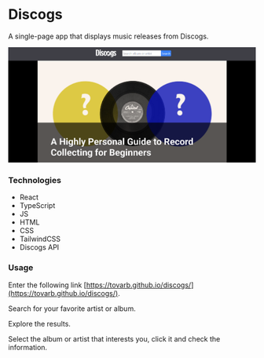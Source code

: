 # Discogs

A single-page app that displays music releases from Discogs.

![Desktop](./discogs-desktop.png)

### Technologies

- React
- TypeScript
- JS
- HTML
- CSS
- TailwindCSS
- Discogs API

### Usage

Enter the following link [https://tovarb.github.io/discogs/](https://tovarb.github.io/discogs/).

Search for your favorite artist or album.

Explore the results.

Select the album or artist that interests you, click it and check the information.

